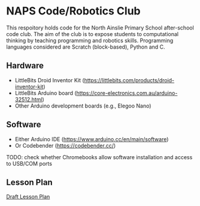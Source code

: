 # NAPS Code/Robotics Club

This respoitory holds code for the North Ainslie Primary School after-school code club. The aim of the club is to expose students to computational thinking by teaching programming and robotics skills. Programming languages considered are Scratch (block-based), Python and C. 

## Hardware

+ LittleBits Droid Inventor Kit (https://littlebits.com/products/droid-inventor-kit)
+ LittleBits Arduino board (https://core-electronics.com.au/arduino-32512.html)
+ Other Arduino development boards (e.g., Elegoo Nano)

## Software

+ Either Arduino IDE (https://www.arduino.cc/en/main/software)
+ Or Codebender (https://codebender.cc/) 

TODO: check whether Chromebooks allow software installation and access to USB/COM ports

## Lesson Plan

[Draft Lesson Plan](https://github.com/sgould/naps_code_club/wiki/Lesson-Plan)
